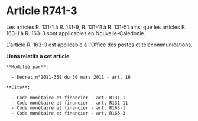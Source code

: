 # Article R741-3

Les articles R. 131-1 à R. 131-9, 
R. 131-11 à R. 131-51 ainsi que les articles R. 163-1 à R. 163-3 sont applicables en Nouvelle-Calédonie. 

L'article R. 163-3 est applicable à l'Office des postes et télécommunications.

**Liens relatifs à cet article**

	**Modifié par**:

	  - Décret n°2011-358 du 30 mars 2011 - art. 16

	**Cite**:

	  - Code monétaire et financier - art. R131-1
	  - Code monétaire et financier - art. R131-11
	  - Code monétaire et financier - art. R163-1
	  - Code monétaire et financier - art. R163-3
